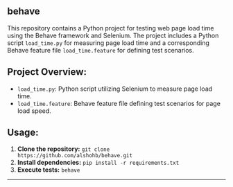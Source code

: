 ## behave

This repository contains a Python project for testing web page load time using the Behave framework and Selenium. The project includes a Python script `load_time.py` for measuring page load time and a corresponding Behave feature file `load_time.feature` for defining test scenarios.

## Project Overview:

- `load_time.py`: Python script utilizing Selenium to measure page load time.
- `load_time.feature`: Behave feature file defining test scenarios for page load speed.

## Usage:

1. **Clone the repository:** `git clone https://github.com/alshohb/behave.git`
2. **Install dependencies:** `pip install -r requirements.txt`
3. **Execute tests:** `behave`

--- 
